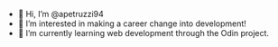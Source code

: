 - 👋 Hi, I’m @apetruzzi94
- 👀 I’m interested in making a career change into development!
- 🌱 I’m currently learning web development through the Odin project.

<!---
apetruzzi94/apetruzzi94 is a ✨ special ✨ repository because its `README.md` (this file) appears on your GitHub profile.
You can click the Preview link to take a look at your changes.
--->
